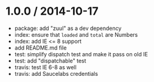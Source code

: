
1.0.0 / 2014-10-17
==================

 * package: add "zuul" as a dev dependency
 * index: ensure that `loaded` and `total` are Numbers
 * index: add IE <= 8 support
 * add README.md file
 * test: simplify dispatch test and make it pass on old IE
 * test: add "dispatchable" test
 * travis: test IE 6-8 as well
 * travis: add Saucelabs credentials

